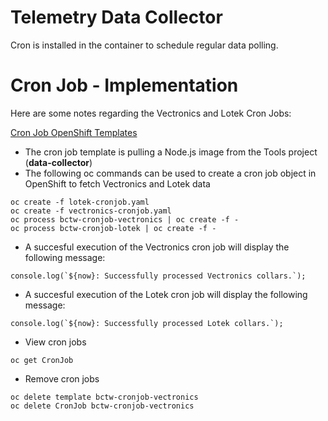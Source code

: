 # Telemetry Data Collector

Cron is installed in the container to schedule regular data polling.

# Cron Job - Implementation

Here are some notes regarding the Vectronics and Lotek Cron Jobs:

[Cron Job OpenShift Templates](../openshift/templates/cron-job)

* The cron job template is pulling a Node.js image from the Tools project (**data-collector**)
* The following oc commands can be used to create a cron job object in OpenShift to fetch Vectronics and Lotek data
```
oc create -f lotek-cronjob.yaml
oc create -f vectronics-cronjob.yaml
oc process bctw-cronjob-vectronics | oc create -f -
oc process bctw-cronjob-lotek | oc create -f -
```
* A succesful execution of the Vectronics cron job will display the following message:
```
console.log(`${now}: Successfully processed Vectronics collars.`);
```
* A succesful execution of the Lotek cron job will display the following message:
```
console.log(`${now}: Successfully processed Lotek collars.`);
```

* View cron jobs
```
oc get CronJob
```

* Remove cron jobs
```
oc delete template bctw-cronjob-vectronics
oc delete CronJob bctw-cronjob-vectronics
```